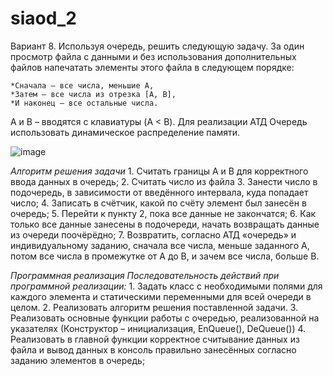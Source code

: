# siaod_2


  Вариант 8. Используя очередь, решить следующую задачу.
  За один просмотр файла с данными 
  и без использования дополнительных файлов 
  напечатать элементы этого файла в следующем порядке:

    *Сначала – все числа, меньшие A, 
    *Затем – все числа из отрезка [A, B], 
    *И наконец – все остальные числа.
 
A и B – вводятся с клавиатуры (A < B).
Для реализации АТД Очередь использовать динамическое распределение памяти.

![image](https://user-images.githubusercontent.com/53607329/136727636-9cb74920-c150-49d2-be48-b612b702d367.png)


 _Алгоритм решения задачи_
     1.	Считать границы А и В для корректного ввода данных в очередь;
     2.	Считать число из файла
     3.	Занести число в подочередь, в зависимости от введённого интервала, куда попадает число;
     4.	Записать в счётчик, какой по счёту элемент был занесён в очередь;
     5.	Перейти к пункту 2, пока все данные не закончатся;
     6.	Как только все данные занесены в подочереди, начать возвращать данные из очереди поочёрёдно;
     7.	Возвратить, согласно АТД «очередь» и индивидуальному заданию, сначала все числа, меньше заданного А, потом все числа в промежутке от А до В, и зачем все числа, больше В.

_Программная реализация_ 
_Последовательность действий при программной реализации:_ 
    1. Задать класс с необходимыми полями для каждого элемента и статическими переменными для всей очереди в целом. 
    2. Реализовать алгоритм решения поставленной задачи. 
    3. Реализовать основные функции работы с очередью, реализованной на указателях (Конструктор – инициализация, EnQueue(), DeQueue())
    4. Реализовать в главной функции корректное считывание данных из файла и вывод данных в консоль правильно занесённых согласно заданию элементов в очередь;
